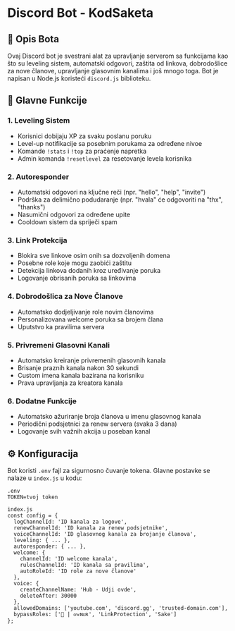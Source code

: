 # Discord Bot - KodSaketa

## 📝 Opis Bota

Ovaj Discord bot je svestrani alat za upravljanje serverom sa funkcijama kao što su leveling sistem, automatski odgovori, zaštita od linkova, dobrodošlice za nove članove, upravljanje glasovnim kanalima i još mnogo toga. Bot je napisan u Node.js koristeći `discord.js` biblioteku.

## 🌟 Glavne Funkcije

### 1. **Leveling Sistem**
   - Korisnici dobijaju XP za svaku poslanu poruku
   - Level-up notifikacije sa posebnim porukama za određene nivoe
   - Komande `!stats` i `!top` za praćenje napretka
   - Admin komanda `!resetlevel` za resetovanje levela korisnika

### 2. **Autoresponder**
   - Automatski odgovori na ključne reči (npr. "hello", "help", "invite")
   - Podrška za delimično podudaranje (npr. "hvala" će odgovoriti na "thx", "thanks")
   - Nasumični odgovori za određene upite
   - Cooldown sistem da spriječi spam

### 3. **Link Protekcija**
   - Blokira sve linkove osim onih sa dozvoljenih domena
   - Posebne role koje mogu zaobići zaštitu
   - Detekcija linkova dodanih kroz uređivanje poruka
   - Logovanje obrisanih poruka sa linkovima

### 4. **Dobrodošlica za Nove Članove**
   - Automatsko dodjeljivanje role novim članovima
   - Personalizovana welcome poruka sa brojem člana
   - Uputstvo ka pravilima servera

### 5. **Privremeni Glasovni Kanali**
   - Automatsko kreiranje privremenih glasovnih kanala
   - Brisanje praznih kanala nakon 30 sekundi
   - Custom imena kanala bazirana na korisniku
   - Prava upravljanja za kreatora kanala

### 6. **Dodatne Funkcije**
   - Automatsko ažuriranje broja članova u imenu glasovnog kanala
   - Periodični podsjetnici za renew servera (svaka 3 dana)
   - Logovanje svih važnih akcija u poseban kanal

## ⚙️ Konfiguracija

Bot koristi `.env` fajl za sigurnosno čuvanje tokena. 
Glavne postavke se nalaze u `index.js` u kodu:
```
.env
TOKEN=tvoj token

index.js
const config = {
  logChannelId: 'ID kanala za logove',
  renewChannelId: 'ID kanala za renew podsjetnike',
  voiceChannelId: 'ID glasovnog kanala za brojanje članova',
  leveling: { ... },
  autoresponder: { ... },
  welcome: {
    channelId: 'ID welcome kanala',
    rulesChannelId: 'ID kanala sa pravilima',
    autoRoleId: 'ID role za nove članove'
  },
  voice: {
    createChannelName: 'Hub - Udji ovde',
    deleteAfter: 30000
  },
  allowedDomains: ['youtube.com', 'discord.gg', 'trusted-domain.com'],
  bypassRoles: ['👑 | ᴏᴡɴᴇʀ', 'LinkProtection', 'Sake']
};
